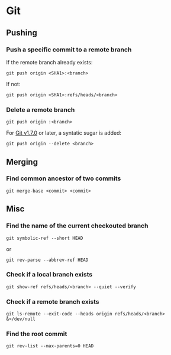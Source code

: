 # Git

## Pushing

### Push a specific commit to a remote branch

If the remote branch already exists:
```
git push origin <SHA1>:<branch>
```

If not:
```
git push origin <SHA1>:refs/heads/<branch>
```

### Delete a remote branch

```
git push origin :<branch>
```

For [Git v1.7.0](https://github.com/gitster/git/blob/master/Documentation/RelNotes/1.7.0.txt) or later, a syntatic sugar is added:
```
git push origin --delete <branch>
```

## Merging

### Find common ancestor of two commits
```
git merge-base <commit> <commit>
```

## Misc

### Find the name of the current checkouted branch

```
git symbolic-ref --short HEAD
```

or

```
git rev-parse --abbrev-ref HEAD
```

### Check if a local branch exists
```
git show-ref refs/heads/<branch> --quiet --verify
```

### Check if a remote branch exists
```
git ls-remote --exit-code --heads origin refs/heads/<branch> &>/dev/null
```

### Find the root commit
```
git rev-list --max-parents=0 HEAD
```

